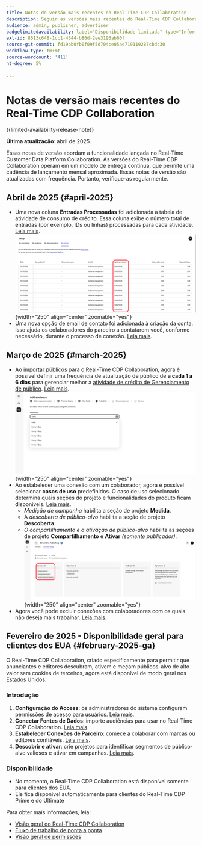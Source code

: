 ```yaml
---
title: Notas de versão mais recentes do Real-Time CDP Collaboration
description: Seguir as versões mais recentes do Real-Time CDP Collaboration
audience: admin, publisher, advertiser
badgelimitedavailability: label="Disponibilidade limitada" type="Informative" url="https://helpx.adobe.com/legal/product-descriptions/real-time-customer-data-platform-collaboration.html newtab=true"
exl-id: 8513c648-1cc1-4544-b86d-2ee3193ab60f
source-git-commit: fd19bb0fb0f09f5d704ce05ae719119287cbdc30
workflow-type: tm+mt
source-wordcount: '411'
ht-degree: 5%

---
```


# Notas de versão mais recentes do Real-Time CDP Collaboration

{{limited-availability-release-note}}

**Última atualização**: abril de 2025.

Essas notas de versão abordam a funcionalidade lançada no Real-Time Customer Data Platform Collaboration. As versões do Real-Time CDP Collaboration operam em um modelo de entrega contínua, que permite uma cadência de lançamento mensal aproximada. Essas notas de versão são atualizadas com frequência. Portanto, verifique-as regularmente.

## Abril de 2025 {#april-2025}

* Uma nova coluna **Entradas Processadas** foi adicionada à tabela de atividade de consumo de crédito. Essa coluna exibe o número total de entradas (por exemplo, IDs ou linhas) processadas para cada atividade. [Leia mais](/help/guide/setup/my-activity.md#inputs-processed). <br> ![Coluna de entradas processadas destacada na exibição Minha atividade.](/help/assets/release-notes/2025/inputs-processed-column.png "Coluna processada de entradas realçada na exibição Minha atividade."){width="250" align="center" zoomable="yes"}
* Uma nova opção de email de contato foi adicionada à criação da conta. Isso ajuda os colaboradores do parceiro a contatarem você, conforme necessário, durante o processo de conexão. [Leia mais](../setup/onboard-organization.md).

## Março de 2025 {#march-2025}

* Ao [importar públicos](/help/guide/setup/onboard-audiences.md) para o Real-Time CDP Collaboration, agora é possível definir uma frequência de atualização de público de **a cada 1 a 6 dias** para gerenciar melhor a [atividade de crédito de Gerenciamento de público](/help/guide/setup/my-activity.md#types-of-activities). [Leia mais](/help/guide/setup/onboard-audiences.md#schedule). <br> ![A tela Agendar mostra intervalos de frequência diferentes para atualizar a associação de público-alvo.](/help/assets/setup/add-manage-audiences/Step-Schedule-Set-Frequency.png "Tela de agendamento mostrando intervalos de frequência diferentes para atualizar associação de público-alvo."){width="250" align="center" zoomable="yes"}
* Ao estabelecer uma conexão com um colaborador, agora é possível selecionar **casos de uso** predefinidos. O caso de uso selecionado determina quais seções do projeto e funcionalidades do produto ficam disponíveis. [Leia mais](/help/guide/collaborate/manage-projects.md#project-use-cases).
   * *Medição de campanha* habilita a seção de projeto **Medida**.
   * A *descoberta de público-alvo* habilita a seção de projeto **Descoberta**.
   * *O compartilhamento e a ativação de público-alvo* habilita as seções de projeto **Compartilhamento** e **Ativar** *(somente publicador)*. <br> ![Casos de uso destacados na exibição de conexão.](/help/assets/release-notes/2025/use-cases.png "Casos de uso destacados na exibição de conexão."){width="250" align="center" zoomable="yes"}
* Agora você pode excluir conexões com colaboradores com os quais não deseja mais trabalhar. [Leia mais](/help/guide/connect/establishing-connections.md#delete-connections).


## Fevereiro de 2025 - Disponibilidade geral para clientes dos EUA {#february-2025-ga}

O Real-Time CDP Collaboration, criado especificamente para permitir que anunciantes e editores descubram, ativem e meçam públicos-alvo de alto valor sem cookies de terceiros, agora está disponível de modo geral nos Estados Unidos.

### Introdução

1. **Configuração do Access**: os administradores do sistema configuram permissões de acesso para usuários. [Leia mais](/help/guide/permissions/manage-user-access.md#RTCDP-collaboration-access).
2. **Conectar Fontes de Dados**: importe audiências para usar no Real-Time CDP Collaboration. [Leia mais](/help/guide/setup/onboard-audiences.md).
3. **Estabelecer Conexões de Parceiro**: comece a colaborar com marcas ou editores confiáveis. [Leia mais](/help/guide/connect/establishing-connections.md).
4. **Descobrir e ativar**: crie projetos para identificar segmentos de público-alvo valiosos e ativar em campanhas. [Leia mais](/help/guide/collaborate/manage-projects.md).

### Disponibilidade

* No momento, o Real-Time CDP Collaboration está disponível somente para clientes dos EUA.
* Ele fica disponível automaticamente para clientes do Real-Time CDP Prime e do Ultimate

Para obter mais informações, leia:

* [Visão geral do Real-Time CDP Collaboration](/help/guide/home.md)
* [Fluxo de trabalho de ponta a ponta](/help/guide/end-to-end-workflow.md)
* [Visão geral de permissões](/help/guide/permissions/overview.md)
